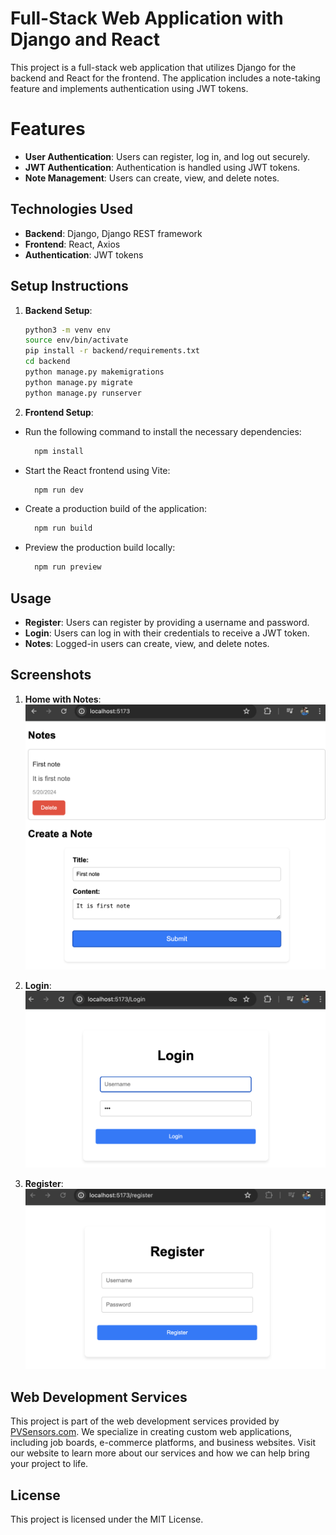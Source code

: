 # Full-Stack Web Application with Django and React

This project is a full-stack web application that utilizes Django for the backend and React for the frontend. The application includes a note-taking feature and implements authentication using JWT tokens.

# Features

- **User Authentication**: Users can register, log in, and log out securely.
- **JWT Authentication**: Authentication is handled using JWT tokens.
- **Note Management**: Users can create, view, and delete notes.

## Technologies Used

- **Backend**: Django, Django REST framework
- **Frontend**: React, Axios
- **Authentication**: JWT tokens

## Setup Instructions

1. **Backend Setup**:

   ```bash
   python3 -m venv env
   source env/bin/activate
   pip install -r backend/requirements.txt
   cd backend
   python manage.py makemigrations
   python manage.py migrate
   python manage.py runserver
   ```

2. **Frontend Setup**:

- Run the following command to install the necessary dependencies:

  ```bash
    npm install
  ```

- Start the React frontend using Vite:

  ```bash
    npm run dev
  ```

- Create a production build of the application:

  ```bash
    npm run build
  ```

- Preview the production build locally:

  ```bash
    npm run preview
  ```

## Usage

- **Register**: Users can register by providing a username and password.
- **Login**: Users can log in with their credentials to receive a JWT token.
- **Notes**: Logged-in users can create, view, and delete notes.

## Screenshots

1. **Home with Notes**:
   ![Home with Notes](/images/Home.png)

2. **Login**:
   ![Login](/images/Login.png)

3. **Register**:
   ![Register](/images/Register.png)

## Web Development Services

This project is part of the web development services provided by [PVSensors.com](https://pvsensors.com/). We specialize in creating custom web applications, including job boards, e-commerce platforms, and business websites. Visit our website to learn more about our services and how we can help bring your project to life.

## License

This project is licensed under the MIT License.
